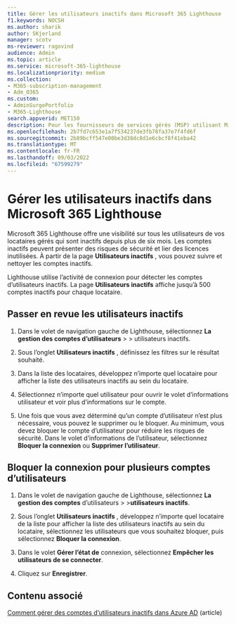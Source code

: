 ```yaml
---
title: Gérer les utilisateurs inactifs dans Microsoft 365 Lighthouse
f1.keywords: NOCSH
ms.author: sharik
author: SKjerland
manager: scotv
ms-reviewer: ragovind
audience: Admin
ms.topic: article
ms.service: microsoft-365-lighthouse
ms.localizationpriority: medium
ms.collection:
- M365-subscription-management
- Adm_O365
ms.custom:
- AdminSurgePortfolio
- M365-Lighthouse
search.appverid: MET150
description: Pour les fournisseurs de services gérés (MSP) utilisant Microsoft 365 Lighthouse, découvrez comment gérer les utilisateurs inactifs.
ms.openlocfilehash: 2b7fd7c653e1a7f534237de3fb78fa37e7f4fd6f
ms.sourcegitcommit: 2b89bcff547e00be3d38dc8d1e6cbcf8f41eba42
ms.translationtype: MT
ms.contentlocale: fr-FR
ms.lasthandoff: 09/03/2022
ms.locfileid: "67599279"
---
```

# <a name="manage-inactive-users-in-microsoft-365-lighthouse"></a>Gérer les utilisateurs inactifs dans Microsoft 365 Lighthouse

Microsoft 365 Lighthouse offre une visibilité sur tous les utilisateurs de vos locataires gérés qui sont inactifs depuis plus de six mois. Les comptes inactifs peuvent présenter des risques de sécurité et lier des licences inutilisées. À partir de la page **Utilisateurs inactifs** , vous pouvez suivre et nettoyer les comptes inactifs.

Lighthouse utilise l’activité de connexion pour détecter les comptes d’utilisateurs inactifs. La page **Utilisateurs inactifs** affiche jusqu’à 500 comptes inactifs pour chaque locataire.

## <a name="review-inactive-users"></a>Passer en revue les utilisateurs inactifs

1. Dans le volet de navigation gauche de Lighthouse, sélectionnez **La gestion des comptes d’utilisateurs** >  > utilisateurs inactifs.

2. Sous l’onglet **Utilisateurs inactifs** , définissez les filtres sur le résultat souhaité.

3. Dans la liste des locataires, développez n’importe quel locataire pour afficher la liste des utilisateurs inactifs au sein du locataire.

4. Sélectionnez n’importe quel utilisateur pour ouvrir le volet d’informations utilisateur et voir plus d’informations sur le compte.

5. Une fois que vous avez déterminé qu’un compte d’utilisateur n’est plus nécessaire, vous pouvez le supprimer ou le bloquer. Au minimum, vous devez bloquer le compte d’utilisateur pour réduire les risques de sécurité. Dans le volet d’informations de l’utilisateur, sélectionnez **Bloquer la connexion** ou **Supprimer l’utilisateur**.

## <a name="block-sign-in-for-multiple-user-accounts"></a>Bloquer la connexion pour plusieurs comptes d’utilisateurs

1. Dans le volet de navigation gauche de Lighthouse, sélectionnez **La gestion des comptes** d’utilisateurs  >  >**utilisateurs inactifs**.

2. Sous l’onglet **Utilisateurs inactifs** , développez n’importe quel locataire de la liste pour afficher la liste des utilisateurs inactifs au sein du locataire, sélectionnez les utilisateurs que vous souhaitez bloquer, puis sélectionnez **Bloquer la connexion**.

3. Dans le volet **Gérer l’état de** connexion, sélectionnez **Empêcher les utilisateurs de se connecter**.

4. Cliquez sur **Enregistrer**.

## <a name="related-content"></a>Contenu associé

[Comment gérer des comptes d’utilisateurs inactifs dans Azure AD](/azure/active-directory/reports-monitoring/howto-manage-inactive-user-accounts) (article)
